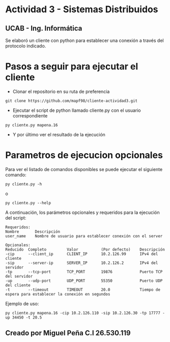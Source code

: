 # Actividad 3 - Sistemas Distribuidos
## UCAB - Ing. Informática

Se elaboró un cliente con python para establecer una conexión a través del protocolo indicado.

# Pasos a seguir para ejecutar el cliente

+ Clonar el repositorio en su ruta de preferencia
```
git clone https://github.com/mapf98/cliente-actividad3.git
```

+ Ejecutar el script de python llamado cliente.py con el usuario correspondiente
```
py cliente.py mapena.16
```

+ Y por último ver el resultado de la ejecución

# Parametros de ejecucion opcionales

Para ver el listado de comandos disponibles se puede ejecutar el siguiente comando:
```
py cliente.py -h
```
o
```
py cliente.py --help
```

A continuación, los parámetros opcionales y requeridos para la ejecución del script:
```
Requeridos:
Nombre       Descripción
user_name    Nombre de usuario para establecer conexión con el server

Opcionales:
Reducido  Completo         Valor          (Por defecto)    Descripción
-cip      --client_ip      CLIENT_IP      10.2.126.99      IPv4 del cliente
-sip      --server-ip      SERVER_IP      10.2.126.2       IPv4 del servidor
-tp       --tcp-port       TCP_PORT       19876            Puerto TCP del servidor
-up       --udp-port       UDP_PORT       55350            Puerto UDP del cliente
-t        --timeout        TIMEOUT        20.0             Tiempo de espera para establecer la conexión en segundos
```

Ejemplo de uso:
```
py cliente.py mapena.16 -cip 10.2.126.110 -sip 10.2.126.30 -tp 17777 -up 34450 -t 20.5
```

## Creado por Miguel Peña C.I 26.530.119